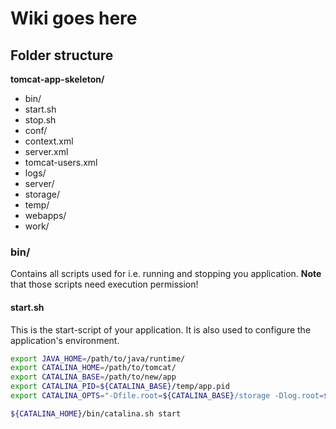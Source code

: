 
# Wiki goes here


## Folder structure

__tomcat-app-skeleton/__

 * bin/
  * start.sh
  * stop.sh
 * conf/
  * context.xml
  * server.xml
  * tomcat-users.xml
 * logs/
 * server/
 * storage/
 * temp/
 * webapps/
 * work/

### bin/
Contains all scripts used for i.e. running and stopping you application.
__Note__ that those scripts need execution permission!

#### start.sh
This is the start-script of your application. It is also used to configure the application's environment.

```bash
export JAVA_HOME=/path/to/java/runtime/
export CATALINA_HOME=/path/to/tomcat/
export CATALINA_BASE=/path/to/new/app
export CATALINA_PID=${CATALINA_BASE}/temp/app.pid
export CATALINA_OPTS="-Dfile.root=${CATALINA_BASE}/storage -Dlog.root=${CATALINA_BASE}/logs"

${CATALINA_HOME}/bin/catalina.sh start
```